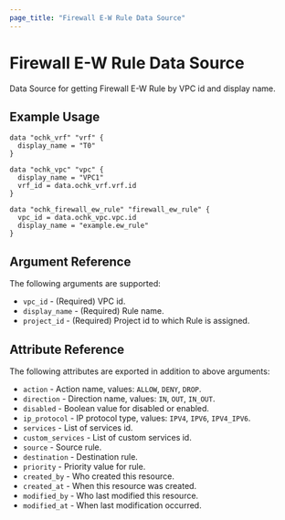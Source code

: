 ```yaml
---
page_title: "Firewall E-W Rule Data Source"
---
```


# Firewall E-W Rule Data Source

Data Source for getting Firewall E-W Rule by VPC id and display name.

## Example Usage

```hcl
data "ochk_vrf" "vrf" {
  display_name = "T0"
}

data "ochk_vpc" "vpc" {
  display_name = "VPC1"
  vrf_id = data.ochk_vrf.vrf.id
}

data "ochk_firewall_ew_rule" "firewall_ew_rule" {
  vpc_id = data.ochk_vpc.vpc.id
  display_name = "example.ew_rule"
}
```

## Argument Reference

The following arguments are supported:

* `vpc_id` - (Required) VPC id.
* `display_name` - (Required) Rule name.
* `project_id` - (Required) Project id to which Rule is assigned.

## Attribute Reference

The following attributes are exported in addition to above arguments:

* `action` -  Action name, values: `ALLOW`, `DENY`, `DROP`.
* `direction` - Direction name, values: `IN`, `OUT`, `IN_OUT`.
* `disabled` - Boolean value for disabled or enabled.
* `ip_protocol` - IP protocol type, values: `IPV4`, `IPV6`, `IPV4_IPV6`.
* `services` - List of services id.
* `custom_services` - List of custom services id.
* `source` - Source rule.
* `destination` - Destination rule.
* `priority` - Priority value for rule.
* `created_by` - Who created this resource.
* `created_at` - When this resource was created.
* `modified_by` - Who last modified this resource.
* `modified_at` - When last modification occurred.



    
 

